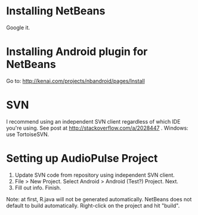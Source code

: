 # Installing NetBeans #
Google it.

# Installing Android plugin for NetBeans #
Go to: http://kenai.com/projects/nbandroid/pages/Install

# SVN #
I recommend using an independent SVN client regardless of which IDE you're using. See post at http://stackoverflow.com/a/2028447 . Windows: use TortoiseSVN.

# Setting up AudioPulse Project #
1. Update SVN code from repository using independent SVN client.
2. File > New Project. Select Android > Android (Test?) Project. Next.
3. Fill out info. Finish.

Note: at first, R.java will not be generated automatically. NetBeans does not default to build automatically. Right-click on the project and hit "build".